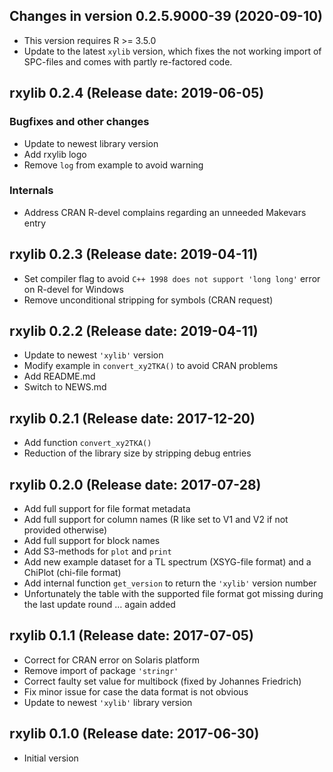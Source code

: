 




<!-- NEWS.md was auto-generated by NEWS.Rmd. Please DO NOT edit by hand!-->

## Changes in version 0.2.5.9000-39 (2020-09-10)

  - This version requires R \>= 3.5.0
  - Update to the latest `xylib` version, which fixes the not working
    import of SPC-files and comes with partly re-factored code.

## rxylib 0.2.4 (Release date: 2019-06-05)

### Bugfixes and other changes

  - Update to newest library version
  - Add rxylib logo
  - Remove `log` from example to avoid warning

### Internals

  - Address CRAN R-devel complains regarding an unneeded Makevars entry

## rxylib 0.2.3 (Release date: 2019-04-11)

  - Set compiler flag to avoid `C++ 1998 does not support 'long long'`
    error on R-devel for Windows
  - Remove unconditional stripping for symbols (CRAN request)

## rxylib 0.2.2 (Release date: 2019-04-11)

  - Update to newest `'xylib'` version
  - Modify example in `convert_xy2TKA()` to avoid CRAN problems
  - Add README.md
  - Switch to NEWS.md

## rxylib 0.2.1 (Release date: 2017-12-20)

  - Add function `convert_xy2TKA()`
  - Reduction of the library size by stripping debug entries

## rxylib 0.2.0 (Release date: 2017-07-28)

  - Add full support for file format metadata
  - Add full support for column names (R like set to V1 and V2 if not
    provided otherwise)
  - Add full support for block names
  - Add S3-methods for `plot` and `print`
  - Add new example dataset for a TL spectrum (XSYG-file format) and a
    ChiPlot (chi-file format)
  - Add internal function `get_version` to return the `'xylib'` version
    number
  - Unfortunately the table with the supported file format got missing
    during the last update round … again added

## rxylib 0.1.1 (Release date: 2017-07-05)

  - Correct for CRAN error on Solaris platform
  - Remove import of package `'stringr'`
  - Correct faulty set value for multibock (fixed by Johannes Friedrich)
  - Fix minor issue for case the data format is not obvious
  - Update to newest `'xylib'` library version

## rxylib 0.1.0 (Release date: 2017-06-30)

  - Initial version
